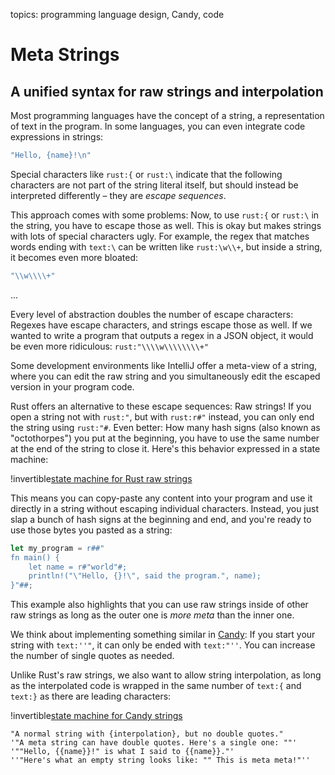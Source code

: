 topics: programming language design, Candy, code

# Meta Strings

## A unified syntax for raw strings and interpolation

Most programming languages have the concept of a string, a representation of text in the program. In some languages, you can even integrate code expressions in strings:

```rust
"Hello, {name}!\n"
```

Special characters like `rust:{` or `rust:\` indicate that the following characters are not part of the string literal itself, but should instead be interpreted differently – they are _escape sequences_.

This approach comes with some problems: Now, to use `rust:{` or `rust:\` in the string, you have to escape those as well.
This is okay but makes strings with lots of special characters ugly. For example, the regex that matches words ending with `text:\` can be written like `rust:\w\\+`, but inside a string, it becomes even more bloated:

```rust
"\\w\\\\+"
```

...

Every level of abstraction doubles the number of escape characters: Regexes have escape characters, and strings escape those as well. If we wanted to write a program that outputs a regex in a JSON object, it would be even more ridiculous: `rust:"\\\\w\\\\\\\\+"`

Some development environments like IntelliJ offer a meta-view of a string, where you can edit the raw string and you simultaneously edit the escaped version in your program code.

Rust offers an alternative to these escape sequences: Raw strings!
If you open a string not with `rust:"`, but with `rust:r#"` instead, you can only end the string using `rust:"#`. Even better: How many hash signs (also known as "octothorpes") you put at the beginning, you have to use the same number at the end of the string to close it. Here's this behavior expressed in a state machine:

!invertible[state machine for Rust raw strings](files/rust-strings.webp)

This means you can copy-paste any content into your program and use it directly in a string without escaping individual characters. Instead, you just slap a bunch of hash signs at the beginning and end, and you're ready to use those bytes you pasted as a string:

```rust
let my_program = r##"
fn main() {
    let name = r#"world"#;
    println!("\"Hello, {}!\", said the program.", name);
}"##;
```

This example also highlights that you can use raw strings inside of other raw strings as long as the outer one is *more meta* than the inner one.

We think about implementing something similar in [Candy](https://github.com/candy-lang/candy): If you start your string with `text:''"`, it can only be ended with `text:"''`. You can increase the number of single quotes as needed.

Unlike Rust's raw strings, we also want to allow string interpolation, as long as the interpolated code is wrapped in the same number of `text:{` and `text:}` as there are leading characters:

!invertible[state machine for Candy strings](files/meta-strings.webp)

```text
"A normal string with {interpolation}, but no double quotes."
'"A meta string can have double quotes. Here's a single one: ""'
'""Hello, {{name}}!" is what I said to {{name}}."'
''"Here's what an empty string looks like: "" This is meta meta!"''
```
